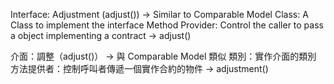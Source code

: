 Interface: Adjustment (adjust()) -> Similar to Comparable Model Class: A Class to implement the interface Method Provider: Control the caller to pass a object implementing a contract -> adjust()

介面：調整（adjust()） -> 與 Comparable Model 類似 類別：實作介面的類別 方法提供者：控制呼叫者傳遞一個實作合約的物件 -> adjustment()
